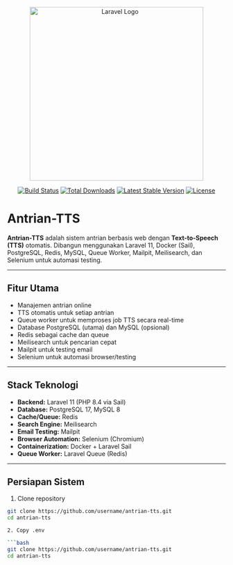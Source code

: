 <p align="center">
<a href="https://laravel.com" target="_blank"><img src="https://raw.githubusercontent.com/laravel/art/master/logo-lockup/5%20SVG/2%20CMYK/1%20Full%20Color/laravel-logolockup-cmyk-red.svg" width="400" alt="Laravel Logo"></a>
</p>

<p align="center">
<a href="https://github.com/username/antrian-tts/actions"><img src="https://github.com/username/antrian-tts/workflows/tests/badge.svg" alt="Build Status"></a>
<a href="https://packagist.org/packages/laravel/framework"><img src="https://img.shields.io/packagist/dt/laravel/framework" alt="Total Downloads"></a>
<a href="https://packagist.org/packages/laravel/framework"><img src="https://img.shields.io/packagist/v/laravel/framework" alt="Latest Stable Version"></a>
<a href="https://opensource.org/licenses/MIT"><img src="https://img.shields.io/badge/license-MIT-blue.svg" alt="License"></a>
</p>

# Antrian-TTS

**Antrian-TTS** adalah sistem antrian berbasis web dengan **Text-to-Speech (TTS)** otomatis. Dibangun menggunakan Laravel 11, Docker (Sail), PostgreSQL, Redis, MySQL, Queue Worker, Mailpit, Meilisearch, dan Selenium untuk automasi testing.

---

## **Fitur Utama**

- Manajemen antrian online
- TTS otomatis untuk setiap antrian
- Queue worker untuk memproses job TTS secara real-time
- Database PostgreSQL (utama) dan MySQL (opsional)
- Redis sebagai cache dan queue
- Meilisearch untuk pencarian cepat
- Mailpit untuk testing email
- Selenium untuk automasi browser/testing

---

## **Stack Teknologi**

- **Backend:** Laravel 11 (PHP 8.4 via Sail)
- **Database:** PostgreSQL 17, MySQL 8
- **Cache/Queue:** Redis
- **Search Engine:** Meilisearch
- **Email Testing:** Mailpit
- **Browser Automation:** Selenium (Chromium)
- **Containerization:** Docker + Laravel Sail
- **Queue Worker:** Laravel Queue (Redis)

---

## **Persiapan Sistem**

1. Clone repository

```bash
git clone https://github.com/username/antrian-tts.git
cd antrian-tts

2. Copy .env

```bash
git clone https://github.com/username/antrian-tts.git
cd antrian-tts

